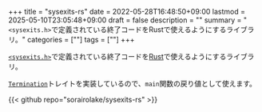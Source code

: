 +++
title = "sysexits-rs"
date = 2022-05-28T16:48:50+09:00
lastmod = 2025-05-10T23:05:48+09:00
draft = false
description = ""
summary = "`<sysexits.h>`で定義されている終了コードをRustで使えるようにするライブラリ。"
categories = [""]
tags = [""]
+++

[`<sysexits.h>`](https://man.openbsd.org/sysexits)で定義されている終了コードを[Rust](https://www.rust-lang.org/)で使えるようにするライブラリ。

[`Termination`](https://doc.rust-lang.org/std/process/trait.Termination.html)トレイトを実装しているので、`main`関数の戻り値として使えます。

{{< github repo="sorairolake/sysexits-rs" >}}
